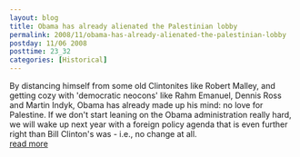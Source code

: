 ```yaml
---
layout: blog
title: Obama has already alienated the Palestinian lobby
permalink: 2008/11/obama-has-already-alienated-the-palestinian-lobby
postday: 11/06 2008
posttime: 23_32
categories: [Historical]
---
```


<p>By distancing himself from some old Clintonites like Robert Malley, and getting cozy with 'democratic neocons' like Rahm Emanuel, Dennis Ross and Martin Indyk, Obama has already made up his mind: no love for Palestine. If we don't start leaning on the Obama administration really hard, we will wake up next year with a foreign policy agenda that is even further right than Bill Clinton's was - i.e., no change at all.<br />
<a href="http://www.philipweiss.org/mondoweiss/2008/11/how-obama-learned-to-love-the-israel-lobby.html" target="_blank">read more</a></p>
